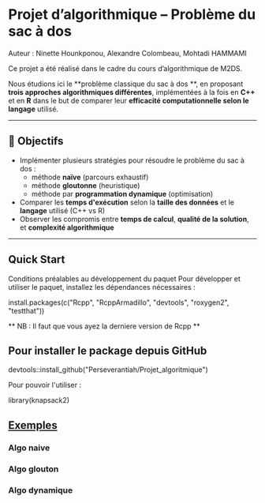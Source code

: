 # Projet d’algorithmique – Problème du sac à dos 
Auteur : Ninette Hounkponou, Alexandre Colombeau, Mohtadi HAMMAMI

Ce projet a été réalisé dans le cadre du cours d’algorithmique de M2DS.

Nous étudions ici le **problème classique du sac à dos **, en proposant **trois approches algorithmiques différentes**, implémentées à la fois en **C++** et en **R** dans le but de comparer leur **efficacité computationnelle selon le langage** utilisé.

---

## 📌 Objectifs

- Implémenter plusieurs stratégies pour résoudre le problème du sac à dos :
  - méthode **naïve** (parcours exhaustif)
  - méthode **gloutonne** (heuristique)
  - méthode par **programmation dynamique** (optimisation)
- Comparer les **temps d'exécution** selon la **taille des données** et le **langage** utilisé (C++ vs R)
- Observer les compromis entre **temps de calcul**, **qualité de la solution**, et **complexité algorithmique**

---

## Quick Start
Conditions préalables au développement du paquet
Pour développer et utiliser le paquet, installez les dépendances nécessaires :

install.packages(c("Rcpp", "RcppArmadillo", "devtools", "roxygen2", "testthat"))

** NB : Il faut que vous ayez la derniere version de Rcpp **

## Pour installer le package depuis GitHub
devtools::install_github("Perseverantiah/Projet_algoritmique")

Pour pouvoir l'utiliser :

library(knapsack2)


## [Exemples ](#-exemples)
### Algo naive

### Algo glouton

### Algo dynamique
